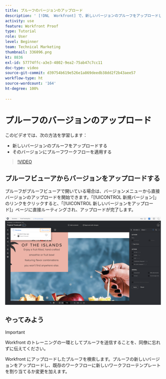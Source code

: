 ```yaml
---
title: プルーフのバージョンのアップロード
description: ' [!DNL  Workfront] で、新しいバージョンのプルーフをアップロードし、そのバージョンにプルーフワークフローを適用する方法について説明します。'
activity: use
feature: Workfront Proof
type: Tutorial
role: User
level: Beginner
team: Technical Marketing
thumbnail: 336096.png
kt: 8836
exl-id: 57774ffc-a3e3-4802-9ea2-75ab47c7cc11
doc-type: video
source-git-commit: d39754b619e526e1a869deedb38dd2f2b43aee57
workflow-type: ht
source-wordcount: '164'
ht-degree: 100%

---
```


# プルーフのバージョンのアップロード

このビデオでは、次の方法を学習します：

* 新しいバージョンのプルーフをアップロードする
* そのバージョンにプルーフワークフローを適用する

>[!VIDEO](https://video.tv.adobe.com/v/336096/?quality=12)

## プルーフビューアからバージョンをアップロードする

プルーフがプルーフビューアで開いている場合は、バージョンメニューから直接バージョンのアップロードを開始できます。「[!UICONTROL 新規バージョン]」のリンクをクリックすると、「[!UICONTROL 新しいバージョンをアップロード]」ページに直接ルーティングされ、アップロードが完了します。

![左上隅にバージョンメニューが展開され、「[!UICONTROL 新しいバージョン]」のリンクが強調表示されたプルーフビューアの画像](assets/upload-version-from-viewer.png)

## やってみよう

>[!IMPORTANT]
>
>Workfront のトレーニングの一環としてプルーフを送信することを、同僚に忘れずに伝えてください。

Workfront にアップロードしたプルーフを検索します。プルーフの新しいバージョンをアップロードし、既存のワークフローに新しいワークフローテンプレートを割り当てるか変更を加えます。

<!--
### Learn more 
* Create a new version of a proof
-->

